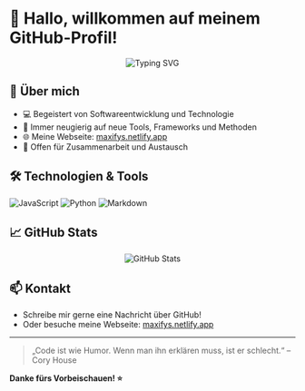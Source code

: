 # 👋 Hallo, willkommen auf meinem GitHub-Profil!

<p align="center">
  <img src="https://readme-typing-svg.demolab.com?font=Fira+Code&pause=1000&color=36BCF7&width=435&lines=Willkommen+auf+meinem+Profil!;Schön%2C+dass+du+da+bist!;Viel+Spaß+beim+Stöbern!" alt="Typing SVG" />
</p>

## 🚀 Über mich

- 💻 Begeistert von Softwareentwicklung und Technologie
- 🎯 Immer neugierig auf neue Tools, Frameworks und Methoden
- 🌐 Meine Webseite: [maxifys.netlify.app](https://maxifys.netlify.app/)
- 🤝 Offen für Zusammenarbeit und Austausch

## 🛠️ Technologien & Tools

![JavaScript](https://img.shields.io/badge/-JavaScript-F7DF1E?style=flat-square&logo=javascript&logoColor=black)
![Python](https://img.shields.io/badge/-Python-3776AB?style=flat-square&logo=python&logoColor=white)
![Markdown](https://img.shields.io/badge/-Markdown-000000?style=flat-square&logo=markdown&logoColor=white)
<!-- Ergänze hier deine Tools -->

## 📈 GitHub Stats

<p align="center">
  <img src="https://github-readme-stats.vercel.app/api?username=Maxify407578&show_icons=true&theme=radical" alt="GitHub Stats" />
</p>

## 📫 Kontakt

- Schreibe mir gerne eine Nachricht über GitHub!
- Oder besuche meine Webseite: [maxifys.netlify.app](https://maxifys.netlify.app/)

---

> „Code ist wie Humor. Wenn man ihn erklären muss, ist er schlecht.“ – Cory House

**Danke fürs Vorbeischauen! ⭐**
